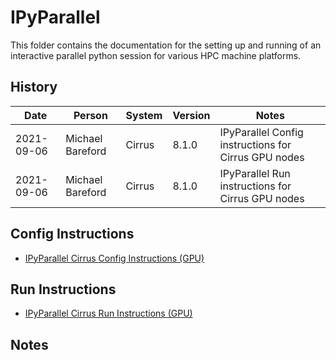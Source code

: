 IPyParallel
===========

This folder contains the documentation for the setting up and running of an interactive parallel python session
for various HPC machine platforms.

History
-------

Date | Person | System | Version | Notes
---- | -------|--------|---------|------
2021-09-06 | Michael Bareford | Cirrus | 8.1.0 | IPyParallel Config instructions for Cirrus GPU nodes
2021-09-06 | Michael Bareford | Cirrus | 8.1.0 | IPyParallel Run instructions for Cirrus GPU nodes

Config Instructions
-------------------

* [IPyParallel Cirrus Config Instructions (GPU)](config_ipyparallel_cirrus_gpu.md)

Run Instructions
-------------------

* [IPyParallel Cirrus Run Instructions (GPU)](run_ipyparallel_cirrus_gpu.md)

Notes
-----

